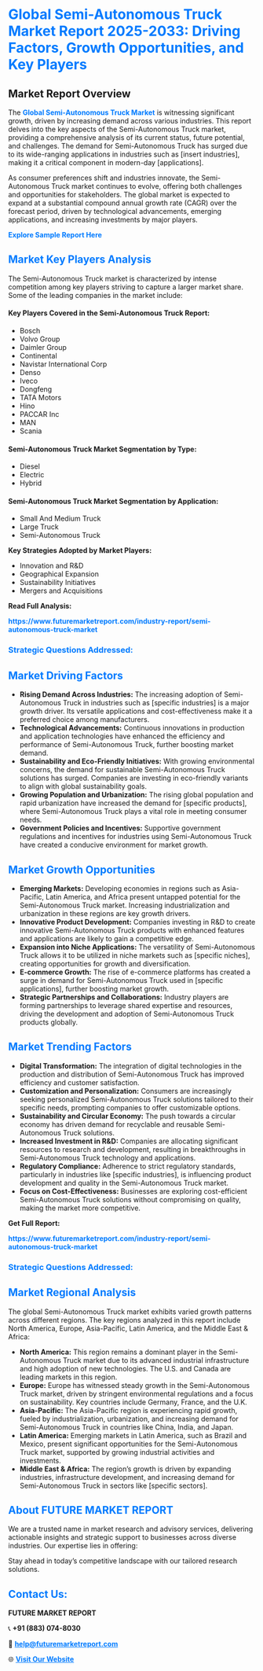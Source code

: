 <h1 style="color: #007BFF;">Global Semi-Autonomous Truck Market Report 2025-2033: Driving Factors, Growth Opportunities, and Key Players</h1>

<section id="overview">
<h2>Market Report Overview</h2>
<p>The <a href="https://www.futuremarketreport.com/industry-report/semi-autonomous-truck-market" style="color: #007BFF; text-decoration: none;"><strong>Global Semi-Autonomous Truck Market</strong></a> is witnessing significant growth, driven by increasing demand across various industries. This report delves into the key aspects of the Semi-Autonomous Truck market, providing a comprehensive analysis of its current status, future potential, and challenges. The demand for Semi-Autonomous Truck has surged due to its wide-ranging applications in industries such as [insert industries], making it a critical component in modern-day [applications].</p>
<p>As consumer preferences shift and industries innovate, the Semi-Autonomous Truck market continues to evolve, offering both challenges and opportunities for stakeholders. The global market is expected to expand at a substantial compound annual growth rate (CAGR) over the forecast period, driven by technological advancements, emerging applications, and increasing investments by major players.</p>
</section>

<section id="overview">
<p><a href="https://www.futuremarketreport.com/request-sample/reportId=126157" style="color: #007BFF; text-decoration: none;"><strong>Explore Sample Report Here</strong></a></p>
</section>

<section id="key-players">
<h2 style="color: #007BFF;">Market Key Players Analysis</h2>
<p>The Semi-Autonomous Truck market is characterized by intense competition among key players striving to capture a larger market share. Some of the leading companies in the market include:</p>
<h4>Key Players Covered in the Semi-Autonomous Truck Report:</h4>
<ul><li>Bosch</li><li>Volvo Group</li><li>Daimler Group</li><li>Continental</li><li>Navistar International Corp</li><li>Denso</li><li>Iveco</li><li>Dongfeng</li><li>TATA Motors</li><li>Hino</li><li>PACCAR Inc</li><li>MAN</li><li>Scania</li></ul>
<h4>Semi-Autonomous Truck Market Segmentation by Type:</h4>
<ul><li>Diesel</li><li>Electric</li><li>Hybrid</li></ul>

<h4>Semi-Autonomous Truck Market Segmentation by Application:</h4>
<ul><li>Small And Medium Truck</li><li>Large Truck</li><li>Semi-Autonomous Truck</li></ul>
<p><strong>Key Strategies Adopted by Market Players:</strong></p>
<ul>
<li>Innovation and R&D</li>
<li>Geographical Expansion</li>
<li>Sustainability Initiatives</li>
<li>Mergers and Acquisitions</li>
</ul>
</section>

<section>
<p><strong>Read Full Analysis: </strong></p><a href="https://www.futuremarketreport.com/industry-report/semi-autonomous-truck-market" style="color: #007BFF; text-decoration: none;"><strong>https://www.futuremarketreport.com/industry-report/semi-autonomous-truck-market</strong></a>
<h3 style="color: #007BFF;">Strategic Questions Addressed:</h3>
</section>

<section id="driving-factors">
<h2 style="color: #007BFF;">Market Driving Factors</h2>
<ul>
<li><strong>Rising Demand Across Industries:</strong> The increasing adoption of Semi-Autonomous Truck in industries such as [specific industries] is a major growth driver. Its versatile applications and cost-effectiveness make it a preferred choice among manufacturers.</li>
<li><strong>Technological Advancements:</strong> Continuous innovations in production and application technologies have enhanced the efficiency and performance of Semi-Autonomous Truck, further boosting market demand.</li>
<li><strong>Sustainability and Eco-Friendly Initiatives:</strong> With growing environmental concerns, the demand for sustainable Semi-Autonomous Truck solutions has surged. Companies are investing in eco-friendly variants to align with global sustainability goals.</li>
<li><strong>Growing Population and Urbanization:</strong> The rising global population and rapid urbanization have increased the demand for [specific products], where Semi-Autonomous Truck plays a vital role in meeting consumer needs.</li>
<li><strong>Government Policies and Incentives:</strong> Supportive government regulations and incentives for industries using Semi-Autonomous Truck have created a conducive environment for market growth.</li>
</ul>
</section>

<section id="growth-opportunities">
<h2 style="color: #007BFF;">Market Growth Opportunities</h2>
<ul>
<li><strong>Emerging Markets:</strong> Developing economies in regions such as Asia-Pacific, Latin America, and Africa present untapped potential for the Semi-Autonomous Truck market. Increasing industrialization and urbanization in these regions are key growth drivers.</li>
<li><strong>Innovative Product Development:</strong> Companies investing in R&D to create innovative Semi-Autonomous Truck products with enhanced features and applications are likely to gain a competitive edge.</li>
<li><strong>Expansion into Niche Applications:</strong> The versatility of Semi-Autonomous Truck allows it to be utilized in niche markets such as [specific niches], creating opportunities for growth and diversification.</li>
<li><strong>E-commerce Growth:</strong> The rise of e-commerce platforms has created a surge in demand for Semi-Autonomous Truck used in [specific applications], further boosting market growth.</li>
<li><strong>Strategic Partnerships and Collaborations:</strong> Industry players are forming partnerships to leverage shared expertise and resources, driving the development and adoption of Semi-Autonomous Truck products globally.</li>
</ul>
</section>

<section id="trending-factors">
<h2 style="color: #007BFF;">Market Trending Factors</h2>
<ul>
<li><strong>Digital Transformation:</strong> The integration of digital technologies in the production and distribution of Semi-Autonomous Truck has improved efficiency and customer satisfaction.</li>
<li><strong>Customization and Personalization:</strong> Consumers are increasingly seeking personalized Semi-Autonomous Truck solutions tailored to their specific needs, prompting companies to offer customizable options.</li>
<li><strong>Sustainability and Circular Economy:</strong> The push towards a circular economy has driven demand for recyclable and reusable Semi-Autonomous Truck solutions.</li>
<li><strong>Increased Investment in R&D:</strong> Companies are allocating significant resources to research and development, resulting in breakthroughs in Semi-Autonomous Truck technology and applications.</li>
<li><strong>Regulatory Compliance:</strong> Adherence to strict regulatory standards, particularly in industries like [specific industries], is influencing product development and quality in the Semi-Autonomous Truck market.</li>
<li><strong>Focus on Cost-Effectiveness:</strong> Businesses are exploring cost-efficient Semi-Autonomous Truck solutions without compromising on quality, making the market more competitive.</li>
</ul>
</section>

<section>
<p><strong>Get Full Report: </strong></p><a href="https://www.futuremarketreport.com/industry-report/semi-autonomous-truck-market" style="color: #007BFF; text-decoration: none;"><strong>https://www.futuremarketreport.com/industry-report/semi-autonomous-truck-market</strong></a>
<h3 style="color: #007BFF;">Strategic Questions Addressed:</h3>
</section>


<section id="regional-analysis">
<h2 style="color: #007BFF;">Market Regional Analysis</h2>
<p>The global Semi-Autonomous Truck market exhibits varied growth patterns across different regions. The key regions analyzed in this report include North America, Europe, Asia-Pacific, Latin America, and the Middle East & Africa:</p>
<ul>
<li><strong>North America:</strong> This region remains a dominant player in the Semi-Autonomous Truck market due to its advanced industrial infrastructure and high adoption of new technologies. The U.S. and Canada are leading markets in this region.</li>
<li><strong>Europe:</strong> Europe has witnessed steady growth in the Semi-Autonomous Truck market, driven by stringent environmental regulations and a focus on sustainability. Key countries include Germany, France, and the U.K.</li>
<li><strong>Asia-Pacific:</strong> The Asia-Pacific region is experiencing rapid growth, fueled by industrialization, urbanization, and increasing demand for Semi-Autonomous Truck in countries like China, India, and Japan.</li>
<li><strong>Latin America:</strong> Emerging markets in Latin America, such as Brazil and Mexico, present significant opportunities for the Semi-Autonomous Truck market, supported by growing industrial activities and investments.</li>
<li><strong>Middle East & Africa:</strong> The region’s growth is driven by expanding industries, infrastructure development, and increasing demand for Semi-Autonomous Truck in sectors like [specific sectors].</li>
</ul>
</section>

<footer>
<h2 style="color: #007BFF;">About FUTURE MARKET REPORT</h2>
<p>We are a trusted name in market research and advisory services, delivering actionable insights and strategic support to businesses across diverse industries. Our expertise lies in offering:</p>

<p>Stay ahead in today’s competitive landscape with our tailored research solutions.</p>

<h2 style="color: #007BFF;">Contact Us:</h2>
<p><strong>FUTURE MARKET REPORT</strong></p>
<p>📞 <strong>+91 (883) 074-8030</strong></p>
<p>📧 <strong><a href="mailto:help@futuremarketreport.com" style="color: #007BFF;">help@futuremarketreport.com</a></strong></p>
<p>🌐 <strong><a href="https://www.futuremarketreport.com/" style="color: #007BFF;">Visit Our Website</a></strong></p>
</footer>